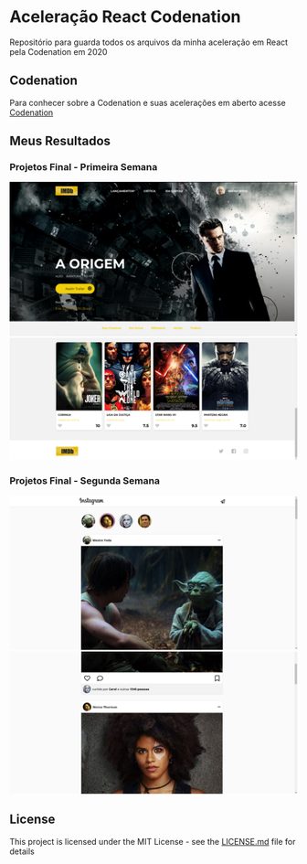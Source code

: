 # Aceleração React Codenation

Repositório para guarda todos os arquivos da minha aceleração em React pela Codenation em 2020

## Codenation

Para conhecer sobre a Codenation e suas acelerações em aberto acesse [Codenation](https://www.codenation.dev/)

## Meus Resultados

### Projetos Final - Primeira Semana
![](react-11/public/img/Print_Week1.png)
![](react-11/public/img/Print_Week1_2.png)

### Projetos Final - Segunda Semana
![](react-12/public/img/Print_Week2.png)
![](react-12/public/img/Print_Week2_1.png)

## License

This project is licensed under the MIT License - see the [LICENSE.md](LICENSE.md) file for details
